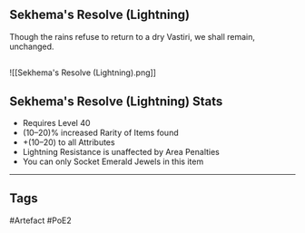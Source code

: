## Sekhema's Resolve (Lightning)
Though the rains refuse to return to a dry
Vastiri, we shall remain, unchanged.
##
![[Sekhema's Resolve (Lightning).png]]
## Sekhema's Resolve (Lightning) Stats
- Requires Level 40
- (10–20)% increased Rarity of Items found
- +(10–20) to all Attributes
- Lightning Resistance is unaffected by Area Penalties
- You can only Socket Emerald Jewels in this item


---
## Tags
#Artefact
#PoE2